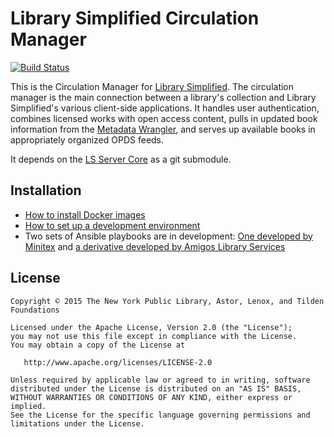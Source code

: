 # Library Simplified Circulation Manager
[![Build Status](https://travis-ci.org/NYPL-Simplified/circulation.svg?branch=master)](https://travis-ci.org/NYPL-Simplified/circulation)

This is the Circulation Manager for [Library Simplified](http://www.librarysimplified.org/). The circulation manager is the main connection between a library's collection and Library Simplified's various client-side applications. It handles user authentication, combines licensed works with open access content, pulls in updated book information from the [Metadata Wrangler](https://github.com/NYPL-Simplified/metadata_wrangler), and serves up available books in appropriately organized OPDS feeds.

It depends on the [LS Server Core](https://github.com/NYPL-Simplified/server_core) as a git submodule.

## Installation

* [How to install Docker images](https://github.com/NYPL-Simplified/Simplified/wiki/Deployment:-Quickstart-with-Docker)
* [How to set up a development environment](https://github.com/NYPL-Simplified/Simplified/wiki/Deployment-Instructions)
* Two sets of Ansible playbooks are in development: [One developed by Minitex](https://github.com/alsrlw/ansible-playbook-libsimple) and [a derivative developed by Amigos Library Services](https://github.com/alsrlw/ansible-playbook-libsimple)

## License

```
Copyright © 2015 The New York Public Library, Astor, Lenox, and Tilden Foundations

Licensed under the Apache License, Version 2.0 (the "License");
you may not use this file except in compliance with the License.
You may obtain a copy of the License at

   http://www.apache.org/licenses/LICENSE-2.0

Unless required by applicable law or agreed to in writing, software
distributed under the License is distributed on an "AS IS" BASIS,
WITHOUT WARRANTIES OR CONDITIONS OF ANY KIND, either express or implied.
See the License for the specific language governing permissions and
limitations under the License.
```

